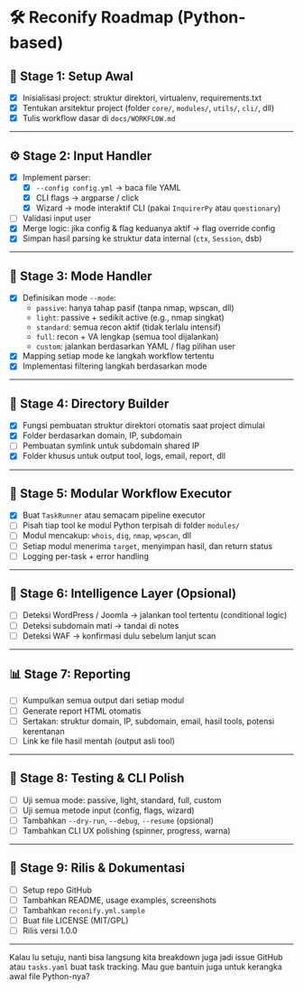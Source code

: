 # 🛠️ **Reconify Roadmap (Python-based)**

## 📍 **Stage 1: Setup Awal**
- [x] Inisialisasi project: struktur direktori, virtualenv, requirements.txt
- [x] Tentukan arsitektur project (folder `core/`, `modules/`, `utils/`, `cli/`, dll)
- [x] Tulis workflow dasar di `docs/WORKFLOW.md`

---

## ⚙️ **Stage 2: Input Handler**
- [x] Implement parser:
  - [x] `--config config.yml` → baca file YAML
  - [x] CLI flags → argparse / click
  - [x] Wizard → mode interaktif CLI (pakai `InquirerPy` atau `questionary`)
- [ ] Validasi input user
- [x] Merge logic: jika config & flag keduanya aktif → flag override config
- [x] Simpan hasil parsing ke struktur data internal (`ctx`, `Session`, dsb)

---

## 🚦 **Stage 3: Mode Handler**
- [x] Definisikan mode `--mode`:
  - `passive`: hanya tahap pasif (tanpa nmap, wpscan, dll)
  - `light`: passive + sedikit active (e.g., nmap singkat)
  - `standard`: semua recon aktif (tidak terlalu intensif)
  - `full`: recon + VA lengkap (semua tool dijalankan)
  - `custom`: jalankan berdasarkan YAML / flag pilihan user
- [x] Mapping setiap mode ke langkah workflow tertentu
- [x] Implementasi filtering langkah berdasarkan mode

---

## 🧱 **Stage 4: Directory Builder**
- [x] Fungsi pembuatan struktur direktori otomatis saat project dimulai
- [x] Folder berdasarkan domain, IP, subdomain
- [ ] Pembuatan symlink untuk subdomain shared IP
- [x] Folder khusus untuk output tool, logs, email, report, dll

---

## 🔧 **Stage 5: Modular Workflow Executor**
- [x] Buat `TaskRunner` atau semacam pipeline executor
- [ ] Pisah tiap tool ke modul Python terpisah di folder `modules/`
- [ ] Modul mencakup: `whois`, `dig`, `nmap`, `wpscan`, dll
- [ ] Setiap modul menerima `target`, menyimpan hasil, dan return status
- [ ] Logging per-task + error handling

---

## 🧠 **Stage 6: Intelligence Layer (Opsional)**
- [ ] Deteksi WordPress / Joomla → jalankan tool tertentu (conditional logic)
- [ ] Deteksi subdomain mati → tandai di notes
- [ ] Deteksi WAF → konfirmasi dulu sebelum lanjut scan

---

## 📊 **Stage 7: Reporting**
- [ ] Kumpulkan semua output dari setiap modul
- [ ] Generate report HTML otomatis
- [ ] Sertakan: struktur domain, IP, subdomain, email, hasil tools, potensi kerentanan
- [ ] Link ke file hasil mentah (output asli tool)

---

## 🧪 **Stage 8: Testing & CLI Polish**
- [ ] Uji semua mode: passive, light, standard, full, custom
- [ ] Uji semua metode input (config, flags, wizard)
- [ ] Tambahkan `--dry-run`, `--debug`, `--resume` (opsional)
- [ ] Tambahkan CLI UX polishing (spinner, progress, warna)

---

## 🚀 **Stage 9: Rilis & Dokumentasi**
- [ ] Setup repo GitHub
- [ ] Tambahkan README, usage examples, screenshots
- [ ] Tambahkan `reconify.yml.sample`
- [ ] Buat file LICENSE (MIT/GPL)
- [ ] Rilis versi 1.0.0

---

Kalau lu setuju, nanti bisa langsung kita breakdown juga jadi issue GitHub atau `tasks.yaml` buat task tracking. Mau gue bantuin juga untuk kerangka awal file Python-nya?